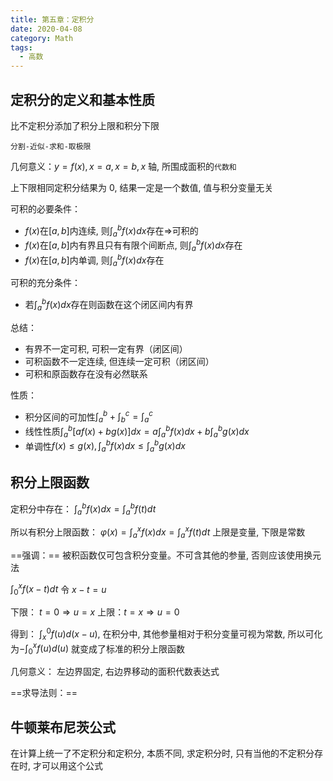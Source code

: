 ```yaml
---
title: 第五章：定积分
date: 2020-04-08
category: Math
tags:
  - 高数
---
```


## 定积分的定义和基本性质

比不定积分添加了积分上限和积分下限

`分割-近似-求和-取极限`

几何意义：$y=f(x),x=a,x=b,x$ 轴, 所围成面积的`代数和`

上下限相同定积分结果为 0, 结果一定是一个数值, 值与积分变量无关

可积的必要条件：
- $f(x)$在$[a,b]$内连续, 则$\displaystyle \int_a^{b}f(x)dx$存在$\Rightarrow$可积的
- $f(x)$在$[a,b]$内有界且只有有限个间断点, 则$\displaystyle \int_a^{b}f(x)dx$存在
- $f(x)$在$[a,b]$内单调, 则$\displaystyle \int_a^{b}f(x)dx$存在

可积的充分条件：
- 若$\displaystyle \int_a^{b}f(x)dx$存在则函数在这个闭区间内有界

总结：
- 有界不一定可积, 可积一定有界（闭区间）
- 可积函数不一定连续, 但连续一定可积（闭区间）
- 可积和原函数存在没有必然联系

性质：
- 积分区间的可加性$\int_a^b+\int _b^c=\int _a^c$
- 线性性质$\int _a^b[af(x)+bg(x)]dx=a\int _a^bf(x)dx+b\int _a^bg(x)dx$
- 单调性$f(x)\leq g(x), \int _a^bf(x)dx\leq \int _a^bg(x)dx$

## 积分上限函数

定积分中存在： $\displaystyle\int _a^bf(x)dx=\int_a^bf(t)dt$


所以有积分上限函数： $\displaystyle\varphi(x)=\int _a^xf(x)dx=\int _a^xf(t)dt$ 上限是变量, 下限是常数


==强调：== 被积函数仅可包含积分变量。不可含其他的参量, 否则应该使用换元法

$\int_0^xf(x-t)dt$ 令 $x-t=u$

下限： $t=0\Rightarrow u=x$
上限：$t=x\Rightarrow u=0$

得到： $\int_x^0f(u)d(x-u)$, 在积分中, 其他参量相对于积分变量可视为常数, 所以可化为$-\int_0^xf(u)d(u)$ 就变成了标准的积分上限函数

几何意义： 左边界固定, 右边界移动的面积代数表达式

==求导法则：==



## 牛顿莱布尼茨公式

在计算上统一了不定积分和定积分, 本质不同, 求定积分时, 只有当他的不定积分存在时, 才可以用这个公式
